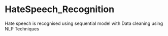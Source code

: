# HateSpeech_Recognition
Hate speech is recognised using sequential model with Data cleaning using NLP Techniques
